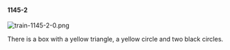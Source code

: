 #### 1145-2
![train-1145-2-0.png](https://github.com/lil-lab/nlvr/raw/master/nlvr/train/images/65/train-1145-2-0.png "train-1145-2-0.png")

There is a box with a yellow triangle, a yellow circle and two black circles.